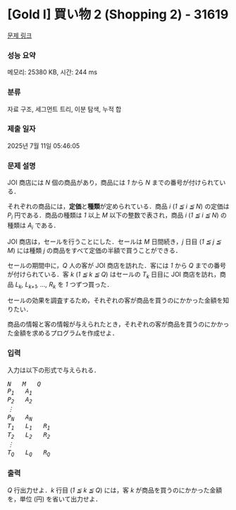 # [Gold I] 買い物 2 (Shopping 2) - 31619 

[문제 링크](https://www.acmicpc.net/problem/31619) 

### 성능 요약

메모리: 25380 KB, 시간: 244 ms

### 분류

자료 구조, 세그먼트 트리, 이분 탐색, 누적 합

### 제출 일자

2025년 7월 11일 05:46:05

### 문제 설명

<p>JOI 商店には <var>N</var> 個の商品があり，商品には <var>1</var> から <var>N</var> までの番号が付けられている．</p>

<p>それぞれの商品には，<strong>定価</strong>と<strong>種類</strong>が定められている．商品 <var>i</var> (<var>1 ≦ i ≦ N</var>) の定価は <var>P<sub>i</sub></var> 円である．商品の種類は <var>1</var> 以上 <var>M</var> 以下の整数で表され，商品 <var>i</var> (<var>1 ≦ i ≦ N</var>) の種類は <var>A<sub>i</sub></var> である．</p>

<p>JOI 商店は，セールを行うことにした．セールは <var>M</var> 日間続き，<var>j</var> 日目 (<var>1 ≦ j ≦ M</var>) には種類 <var>j</var> の商品をすべて定価の半額で買うことができる．</p>

<p>セールの期間中に，<var>Q</var> 人の客が JOI 商店を訪れた．客には <var>1</var> から <var>Q</var> までの番号が付けられている．客 <var>k</var> (<var>1 ≦ k ≦ Q</var>) はセールの <var>T<sub>k</sub></var> 日目に JOI 商店を訪れ，商品 <var>L<sub>k</sub>, L<sub>k+1</sub>, …, R<sub>k</sub></var> を <var>1</var> つずつ買った．</p>

<p>セールの効果を調査するため，それぞれの客が商品を買うのにかかった金額を知りたい．</p>

<p>商品の情報と客の情報が与えられたとき，それぞれの客が商品を買うのにかかった金額を求めるプログラムを作成せよ．</p>

### 입력 

 <p>入力は以下の形式で与えられる．</p>

<pre><var>N</var>   <var>M</var>   <var>Q</var>
<var>P<sub>1</sub></var>   <var>A<sub>1</sub></var>
<var>P<sub>2</sub></var>   <var>A<sub>2</sub></var>
<var>︙</var>
<var>P<sub>N</sub></var>   <var>A<sub>N</sub></var>
<var>T<sub>1</sub></var>   <var>L<sub>1</sub></var>   <var>R<sub>1</sub></var>
<var>T<sub>2</sub></var>   <var>L<sub>2</sub></var>   <var>R<sub>2</sub></var>
<var>︙</var>
<var>T<sub>Q</sub></var>   <var>L<sub>Q</sub></var>   <var>R<sub>Q</sub></var></pre>

### 출력 

 <p><var>Q</var> 行出力せよ．<var>k</var> 行目 (<var>1 ≦ k ≦ Q</var>) には，客 <var>k</var> が商品を買うのにかかった金額を，単位 (円) を省いて出力せよ．</p>

